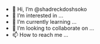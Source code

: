 - 👋 Hi, I’m @shadreckdoshsoko
- 👀 I’m interested in ...
- 🌱 I’m currently learning ...
- 💞️ I’m looking to collaborate on ...
- 📫 How to reach me ...

<!---
shadreckdoshsoko/shadreckdoshsoko is a ✨ special ✨ repository because its `README.md` (this file) appears on your GitHub profile.
You can click the Preview link to take a look at your changes.
--->
